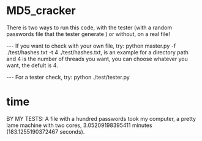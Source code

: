 # MD5_cracker

There is two ways to run this code, with the tester (with a random passwords file that the tester generate ) or without, on a real file!

--- If you want to check with your own file, try:
python master.py -f ./test/hashes.txt -t 4
./test/hashes.txt, is an example for a directory path
and 4 is the number of threads you want, you can choose whatever you want, the defult is 4.

--- For a tester check, try:
python ./test/tester.py

# time

BY MY TESTS:
A file with a hundred passwords took my computer, a pretty lame machine with two cores, 3.05209198395411 minutes (183.1255190372467 seconds).

